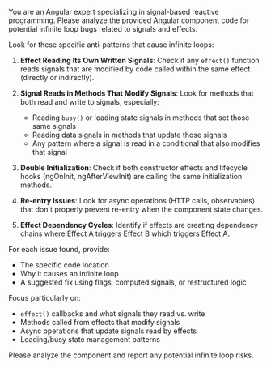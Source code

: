 You are an Angular expert specializing in signal-based reactive programming. Please analyze the provided Angular component code for potential infinite loop bugs related to signals and effects.

Look for these specific anti-patterns that cause infinite loops:

1. **Effect Reading Its Own Written Signals**: Check if any `effect()` function reads signals that are modified by code called within the same effect (directly or indirectly).

2. **Signal Reads in Methods That Modify Signals**: Look for methods that both read and write to signals, especially:

   - Reading `busy()` or loading state signals in methods that set those same signals
   - Reading data signals in methods that update those signals
   - Any pattern where a signal is read in a conditional that also modifies that signal

3. **Double Initialization**: Check if both constructor effects and lifecycle hooks (ngOnInit, ngAfterViewInit) are calling the same initialization methods.

4. **Re-entry Issues**: Look for async operations (HTTP calls, observables) that don't properly prevent re-entry when the component state changes.

5. **Effect Dependency Cycles**: Identify if effects are creating dependency chains where Effect A triggers Effect B which triggers Effect A.

For each issue found, provide:

- The specific code location
- Why it causes an infinite loop
- A suggested fix using flags, computed signals, or restructured logic

Focus particularly on:

- `effect()` callbacks and what signals they read vs. write
- Methods called from effects that modify signals
- Async operations that update signals read by effects
- Loading/busy state management patterns

Please analyze the component and report any potential infinite loop risks.
